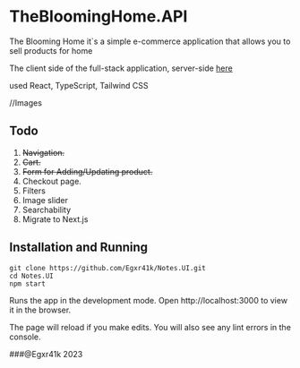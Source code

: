 # TheBloomingHome.API

The Blooming Home it`s a simple e-commerce application that allows you to sell products for home

The client side of the full-stack application, server-side [here](https://github.com/Egxr41k/TheBloomingHome.UI/)

used React, TypeScript, Tailwind CSS

//Images

## Todo
1. ~~Navigation.~~
2. ~~Cart.~~
3. ~~Form for Adding/Updating product.~~
4. Checkout page.
5. Filters
8. Image slider
6. Searchability
7. Migrate to Next.js

## Installation and Running 
```
git clone https://github.com/Egxr41k/Notes.UI.git 
cd Notes.UI
npm start
```
Runs the app in the development mode.
Open http://localhost:3000 to view it in the browser.

The page will reload if you make edits.
You will also see any lint errors in the console.

###@Egxr41k 2023

